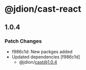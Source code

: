 # @jdion/cast-react

## 1.0.4

### Patch Changes

- f986c1d: New packges added
- Updated dependencies [f986c1d]
  - @jdion/cast@1.0.4
